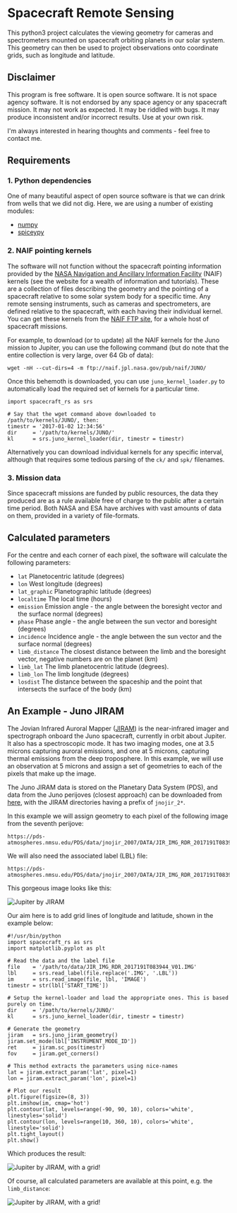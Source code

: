 # Spacecraft Remote Sensing 

This python3 project calculates the viewing geometry for cameras and spectrometers mounted on spacecraft orbiting planets in our solar system. This geometry can then be used to project observations onto coordinate grids, such as longitude and latitude. 

## Disclaimer 

This program is free software. It is open source software. It is not space agency software. It is not endorsed by any space agency or any spacecraft mission. It may not work as expected. It may be riddled with bugs. It may produce inconsistent and/or incorrect results. Use at your own risk. 

I'm always interested in hearing thoughts and comments - feel free to contact me. 

## Requirements 

### 1. Python dependencies 

One of many beautiful aspect of open source software is that we can drink from wells that we did not dig. Here, we are using a number of existing modules: 
* [numpy](http://www.numpy.org/)
* [spiceypy](https://github.com/AndrewAnnex/SpiceyPy)


### 2. NAIF pointing kernels

The software will not function without the spacecraft pointing information provided by the [NASA Navigation and Ancillary Information Facility](https://naif.jpl.nasa.gov/naif/) (NAIF) kernels (see the website for a wealth of information and tutorials). These are a collection of files describing the geometry and the pointing of a spacecraft relative to some solar system body for a specific time. Any remote sensing instruments, such as cameras and spectrometers, are defined relative to the spacecraft, with each having their individual kernel. You can get these kernels from the [NAIF FTP site](ftp://naif.jpl.nasa.gov/pub/naif/), for a whole host of spacecraft missions. 

For example, to download (or to update) all the NAIF kernels for the Juno mission to Jupiter,  you can use the following command (but do note that the entire collection is very large, over 64 Gb of data):

```
wget -nH --cut-dirs=4 -m ftp://naif.jpl.nasa.gov/pub/naif/JUNO/
```
Once this behemoth is downloaded, you can use `juno_kernel_loader.py` to automatically load the required set of kernels for a particular time. 

```
import spacecraft_rs as srs

# Say that the wget command above downloaded to /path/to/kernels/JUNO/, then:
timestr = '2017-01-02 12:34:56'
dir     = '/path/to/kernels/JUNO/'
kl      = srs.juno_kernel_loader(dir, timestr = timestr)
```

Alternatively you can download individual kernels for any specific interval, although that requires some tedious parsing of the `ck/` and `spk/` filenames. 

### 3. Mission data

Since spacecraft missions are funded by public resources, the data they produced are as a rule available free of charge to the public after a certain time period. Both NASA and ESA have archives with vast amounts of data on them, provided in a variety of file-formats. 


## Calculated parameters

For the centre and each corner of each pixel, the software will calculate the following parameters: 

* `lat` Planetocentric latitude (degrees)
* `lon` West longitude (degrees)
* `lat_graphic` Planetographic latitude (degrees)
* `localtime` The local time (hours) 
* `emission` Emission angle - the angle between the boresight vector and the surface normal (degrees)
* `phase` Phase angle - the angle between the sun vector and boresight (degrees)
* `incidence` Incidence angle - the angle between the sun vector and the surface normal (degrees)
* `limb_distance` The closest distance between the limb and the boresight vector, negative numbers are on the planet (km) 
* `limb_lat` The limb planetocentric latitude (degrees).  
* `limb_lon` The limb longitude (degrees)
* `losdist` The distance between the spaceship and the point that intersects the surface of the body (km)

## An Example - Juno JIRAM

The Jovian Infrared Auroral Mapper ([JIRAM](http://www.iaps.inaf.it/solarsystem/jiram/about-jiram/)) is the near-infrared imager and spectrograph onboard the Juno spacecraft, currently in orbit about Jupiter. It also has a spectroscopic mode. It has two imaging modes, one at 3.5 microns capturing auroral emissions, and one at 5 microns, capturing thermal emissions from the deep troposphere. In this example, we will use an observation at 5 microns and assign a set of geometries to each of the pixels that make up the image. 

The Juno JIRAM data is stored on the Planetary Data System (PDS), and data from the Juno perijoves (closest approach) can be downloaded from [here](ftp://pds-atmospheres.nmsu.edu/PDS/data/), with the JIRAM directories having a prefix of `jnojir_2*`.

In this example we will assign geometry to each pixel of the following image from the seventh perijove:

```
https://pds-atmospheres.nmsu.edu/PDS/data/jnojir_2007/DATA/JIR_IMG_RDR_2017191T083944_V01.IMG
```

We will also need the associated label (LBL) file:

```
https://pds-atmospheres.nmsu.edu/PDS/data/jnojir_2007/DATA/JIR_IMG_RDR_2017191T083944_V01.LBL
```

This gorgeous image looks like this:

![Jupiter by JIRAM](https://github.com/henrikmelin/spacecraft_rs/blob/master/resources/JIR_IMG_RDR_2017191T083944_V01.IMG.png)

Our aim here is to add grid lines of longitude and latitude, shown in the example below: 

```
#!/usr/bin/python
import spacecraft_rs as srs
import matplotlib.pyplot as plt

# Read the data and the label file
file    = '/path/to/data/JIR_IMG_RDR_2017191T083944_V01.IMG'
lbl     = srs.read_label(file.replace('.IMG', '.LBL'))
im      = srs.read_image(file, lbl, 'IMAGE')
timestr = str(lbl['START_TIME'])

# Setup the kernel-loader and load the appropriate ones. This is based purely on time.
dir     = '/path/to/kernels/JUNO/'
kl      = srs.juno_kernel_loader(dir, timestr = timestr)

# Generate the geometry
jiram   = srs.juno_jiram_geometry()
jiram.set_mode(lbl['INSTRUMENT_MODE_ID'])
ret     = jiram.sc_pos(timestr)
fov     = jiram.get_corners()

# This method extracts the parameters using nice-names
lat = jiram.extract_param('lat', pixel=1)
lon = jiram.extract_param('lon', pixel=1)

# Plot our result
plt.figure(figsize=(8, 3))
plt.imshow(im, cmap='hot')
plt.contour(lat, levels=range(-90, 90, 10), colors='white', linestyles='solid')
plt.contour(lon, levels=range(10, 360, 10), colors='white', linestyle='solid')
plt.tight_layout()
plt.show()
```

Which produces the result: 

![Jupiter by JIRAM, with a grid!](https://github.com/henrikmelin/spacecraft_rs/blob/master/resources/JIR_IMG_RDR_2017191T083944_V01_grid.png)

Of course, all calculated parameters are available at this point, e.g. the `limb_distance`:

![Jupiter by JIRAM, with a grid!](https://github.com/henrikmelin/spacecraft_rs/blob/master/resources/JIR_IMG_RDR_2017191T083944_V01_rayheight.png)









